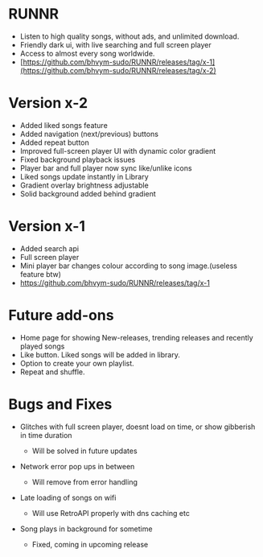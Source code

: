 # RUNNR
- Listen to high quality songs, without ads, and unlimited download.
- Friendly dark ui, with live searching and full screen player
- Access to almost every song worldwide.
- [https://github.com/bhvym-sudo/RUNNR/releases/tag/x-1](https://github.com/bhvym-sudo/RUNNR/releases/tag/x-2)

# Version x-2
- Added liked songs feature
- Added navigation (next/previous) buttons
- Added repeat button
- Improved full-screen player UI with dynamic color gradient
- Fixed background playback issues
- Player bar and full player now sync like/unlike icons
- Liked songs update instantly in Library
- Gradient overlay brightness adjustable
- Solid background added behind gradient

# Version x-1
- Added search api
- Full screen player
- Mini player bar changes colour according to song image.(useless feature btw)
- https://github.com/bhvym-sudo/RUNNR/releases/tag/x-1

# Future add-ons
- Home page for showing New-releases, trending releases and recently played songs
- Like button. Liked songs will be added in library.
- Option to create your own playlist.
- Repeat and shuffle.

# Bugs and Fixes
- Glitches with full screen player, doesnt load on time, or show gibberish in time duration
  - Will be solved in future updates
  
- Network error pop ups in between
  - Will remove from error handling
  
- Late loading of songs on wifi
  - Will use RetroAPI properly with dns caching etc

- Song plays in background for sometime
  - Fixed, coming in upcoming release
